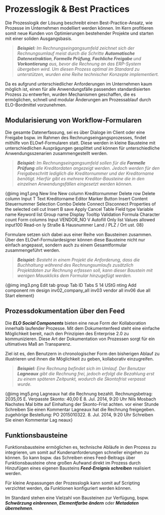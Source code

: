 # Prozesslogik & Best Practices

Die Prozesslogik der Lösung beschreibt einen Best-Practice-Ansatz, wie Prozesse im Unternehmen modelliert werden können. Im Kern profitieren somit neue Kunden von Optimierungen bestehender Projekte und starten mit einer soliden Ausgangsbasis.

> <span
style='font-weight:bold;font-style:italic'>Beispiel:</span><span
style='font-style:italic'> Im Rechnungseingangsumfeld zeichnet sich der Rechnungsumlauf meist durch die Schritte </span><span
style='font-weight:bold;font-style:italic'>Automatische Datenextraktion</span><span
style='font-style:italic'>,</span><span style='font-weight:bold;font-style:
italic'>  Formelle Prüfung</span><span style='font-style:italic'>,</span><span
style='font-weight:bold;font-style:italic'> Fachliche Freigabe </span><span
style='font-style:italic'>und</span><span style='font-weight:bold;font-style:
italic'> Vorkontierung</span><span style='font-style:italic'> aus, bevor die Rechnung an das ERP-System übergeben wird. Um diesen Prozess optimal im Standard zu unterstützen, wurden eine Reihe technischer Konzepte implementiert. </span>

Da es aufgrund unterschiedlicher Anforderungen im Unternehmen kaum möglich ist, einen für alle Anwendungsfälle passenden standardisierten Prozess zu entwerfen, wurden Mechanismen geschaffen, die es ermöglichen, schnell und modular Änderungen am Prozessablauf durch ELO-Bordmittel vorzunehmen.

## Modularisierung von Workflow-Formularen

Die gesamte Datenerfassung, sei es über Dialoge im Client oder eine Freigabe bspw. im Rahmen des Rechnungseingangsprozesses, findet mithilfe von ELOwf-Formularen statt. Diese werden in kleine Bausteine mit unterschiedlichen Ausprägungen gesplittet und können für unterschiedliche Anwendungsszenarien zusammengestellt werden.

> <span
style='font-weight:bold;font-style:italic'>Beispiel:</span><span
style='font-style:italic'> Im Rechnungseingangsumfeld sollen für die </span><span
style='font-weight:bold;font-style:italic'>Formelle Prüfung</span><span
style='font-style:italic'> alle Kreditordaten angezeigt werden. Jedoch werden für den Freigabeschritt lediglich die Kreditornummer und der Kreditorname benötigt. Hierfür gibt es mehrere Kreditor-Bausteine die in den einzelnen Anwendungsfällen eingesetzt werden können.</span>

{@img img1.png New line 
New column 
Kreditornummer 
Delete row 
Delete column 
Input 
T Text 
Kreditorname 
Editor 
Marker 
Button 
Insert Content 
Steuernummer 
Selection 
Combo 
Delete 
Connect 
Disconnect 
Properties of the selected cell 
cut 
Insert 
B save 
Apply 
Cancel 
Table 
Field type 
Variable name 
Keyword list 
Group name 
Display 
Tooltip 
Validation 
Formula 
Character count 
Form columns 
Input 
VENDOR_NO 
V Autofill 
Only list Values allowed 
input100 
Read-on Iy 
Straße & Hausnummer 
Land / PLZ / Ort 
ust. 
08}

Formulare setzen sich dabei aus einer Reihe von Bausteinen zusammen. Über den ELOwf-Formulardesigner können diese Bausteine nicht nur einfach angepasst, sondern auch zu einem Gesamtformular zusammengeführt werden.

> <span
style='font-weight:bold;font-style:italic'>Beispiel:</span><span
style='font-style:italic'> Besteht in einem Projekt die Anforderung, dass die Buchhaltung während des Rechnungsumlaufs zusätzlich Projektdaten zur Rechnung erfassen soll, kann dieser Baustein mit wenigen Mausklicks dem Formular hinzugefügt werden.</span>

{@img img3.png Edit tab group 
Tab ID 
Tabs 
S 14 UStG 
nting 
Add component 
rm design 
inv02_company_aII 
inv03 vendor all 
inv06 due all 
Start element}

## Prozessdokumentation über den Feed

Die <span
style='font-weight:bold;font-style:italic'>ELO Social Components</span> bieten eine neue Form der Kollaboration innerhalb laufender Prozesse. Mit dem Dokumentenfeed steht eine einfache Möglichkeit bereit, nach den Prinzipien des Enterprise 2.0 zu kommunizieren.  Diese Art der Dokumentation von Prozessen sorgt für ein ultimatives Maß an Transparenz.

Ziel ist es, den Benutzern in chronologischer Form den bisherigen Ablauf zu illustrieren und ihnen die Möglichkeit zu geben, kollaborativ einzugreifen.

> <span
style='font-weight:bold;font-style:italic'>Beispiel:</span><span
style='font-style:italic'> Eine Rechnung befindet sich im Umlauf. Der Benutzer </span><span
style='font-weight:bold;font-style:italic'>Lagneaux</span><span
style='font-style:italic'> gibt die Rechnung frei, jedoch erfolgt die Bezahlung erst zu einem späteren Zeitpunkt, wodurch die Skontofrist verpasst wurde.</span>

{@img img5.png Lagneaux hat die Rechnung bezahlt. 
Rechnungsbetrag: 2035,05 E. 
Verpasste Skonto: 40,00 É 
8. Jul. 2014, 9:20 Uhr 
Nils Mosbach 
Nachstes Mal bitte auf Einhaltung der 
Skonto-Frist achten. 
vor einer Stunde 
Schreiben Sie einen Kommentar 
Lagneaux hat die Rechnung freigegeben. 
zugehörige Bestellung: PO 2015010322. 
8. Jul. 2014, 9:20 Uhr 
Schreiben Sie einen Kommentar 
Lag neaux}


## Funktionsbausteine

Funktionsbausteine ermöglichen es, technische Abläufe in den Prozess zu integrieren, um somit auf Kundenanforderungen schneller eingehen zu können. So kann bspw. das Schreiben eines Feed-Beitrags über Funktionsbausteine ohne großen Aufwand direkt im Prozess durch Hinzufügen eines eigenen Bausteins <span
style='font-weight:bold;font-style:italic'>Feed-Ereignis schreiben</span> realisiert werden.

Für kleine Anpassungen der Prozesslogik kann somit auf Scripting verzichtet werden, da Funktionen konfiguriert werden können.

Im Standard stehen eine Vielzahl von Bausteinen zur Verfügung, bspw. <span
style='font-weight:bold;font-style:italic'>Schwärzung einbrennen</span>, <span
style='font-weight:bold;font-style:italic'>Elementfarbe ändern</span> oder <span
style='font-weight:bold;font-style:italic'>Metadaten übernehmen</span>.





